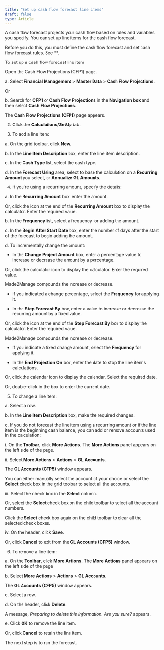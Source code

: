 ```yaml
---
title: "Set up cash flow forecast line items"
draft: false
type: Article
---
```


A cash flow forecast projects your cash flow based on rules and variables you specify. You can set up line items for the cash flow forecast.

Before you do this, you must define the cash flow forecast and set cash flow forecast rules. See **.

To set up a cash flow forecast line item

Open the Cash Flow Projections (CFP1) page.

a. Select **Financial Management** > **Master Data** > **Cash Flow Projections**.

Or

b. Search for **CFP1** or **Cash Flow Projections** in the **Navigation box** and then select **Cash Flow Projections**.

The **Cash Flow Projections (CFP1)**  page appears.

2. Click the **Calculations/SetUp** tab.

3. To add a line item:

a. On the grid toolbar, click **New**.

b. In the **Line Item Description** box, enter the line item description.

c. In the **Cash Type** list, select the cash type.

d. In the **Forecast Using** area, select to base the calculation on a **Recurring Amount** you select, or **Annualize GL Amounts**.

4. If you're using a recurring amount, specify the details:

a. In the **Recurring Amount** box, enter the amount.

Or, click the icon at the end of the **Recurring Amount** box to display the calculator. Enter the required value.

b. In the **Frequency** list, select a frequency for adding the amount.

c. In the **Begin After Start Date** box, enter the number of days after the start of the forecast to begin adding the amount.

d. To incrementally change the amount:

- In the **Change Project Amount** box, enter a percentage value to increase or decrease the amount by a percentage.

Or, click the calculator icon to display the calculator. Enter the required value.

Made2Manage compounds the increase or decrease.

- If you indicated a change percentage, select the **Frequency** for applying it.

- In the **Step Forecast By** box, enter a value to increase or decrease the recurring amount by a fixed value.

Or, click the icon at the end of the **Step Forecast By** box to display the calculator. Enter the required value.

Made2Manage compounds the increase or decrease.

- If you indicate a fixed change amount, select the **Frequency** for applying it.

- In the **End Projection On** box, enter the date to stop the line item's calculations.

Or, click the calendar icon to display the calendar. Select the required date.

Or, double-click in the box to enter the current date.

5. To change a line item:

a. Select a row.

b. In the **Line Item Description** box, make the required changes.

c. If you do not forecast the line item using a recurring amount or if the line item is the beginning cash balance, you can add or remove accounts used in the calculation:

i. On the **Toolbar**, click **More Actions**. The **More Actions** panel appears on the left side of the page.

ii. Select **More Actions** > **Actions** > **GL Accounts**.

The **GL Accounts (CFP5)** window appears.

You can either manually select the account of your choice or select the **Select** check box in the grid toolbar to select all the accounts.

iii. Select the check box in the **Select** column.

Or, select the **Select** check box on the child toolbar to select all the account numbers.

Click the **Select** check box again on the child toolbar to clear all the selected check boxes.

iv. On the header, click **Save**.

Or, click **Cancel** to exit from the **GL Accounts (CFP5)** window.

6. To remove a line item:

a. On the **Toolbar**, click **More Actions**. The **More Actions** panel appears on the left side of the page

b. Select **More Actions** > **Actions** > **GL Accounts**.

The **GL Accounts (CFP5)** window appears.

c. Select a row.

d. On the header, click **Delete**.

A message, *Preparing to delete this information. Are you sure?* appears.

e. Click **OK** to remove the line item.

Or, click **Cancel** to retain the line item.

The next step is to run the forecast.
